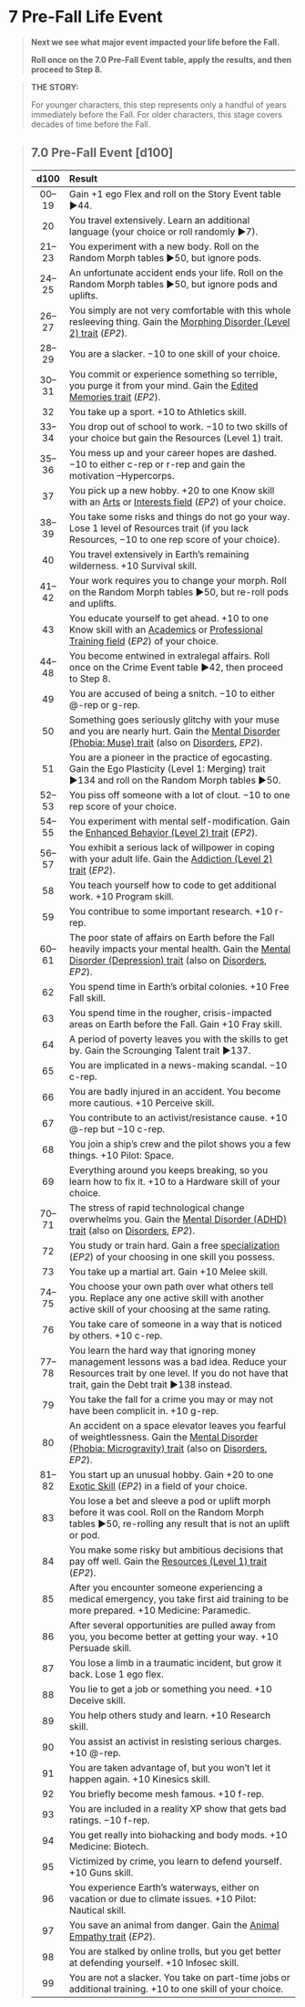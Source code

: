 # 7 Pre-Fall Life Event

<div class="no-margin">
<blockquote class="header-bg">

**Next we see what major event impacted your life before the Fall.**

**Roll once on the 7.0 Pre-Fall Event table, apply the results, and then proceed to Step 8.**

</blockquote>

<blockquote>

**THE STORY:**

For younger characters, this step represents only a handful of years immediately before the Fall. For older characters, this stage covers decades of time before the Fall.

</blockquote>
</div>

<blockquote class="table">

## 7.0 Pre-Fall Event \[d100\]

<div class="tnw1">

| d100  | Result                                                                                                                                                                                   |
| :---: | :--------------------------------------------------------------------------------------------------------------------------------------------------------------------------------------- |
| 00–19 | Gain +1 ego Flex and roll on the Story Event table ▶44.                                                                                                                                  |
|  20   | You travel extensively. Learn an additional language (your choice or roll randomly ▶7).                                                                                                  |
| 21–23 | You experiment with a new body. Roll on the Random Morph tables ▶50, but ignore pods.                                                                                                    |
| 24–25 | An unfortunate accident ends your life. Roll on the Random Morph tables ▶50, but ignore pods and uplifts.                                                                                |
| 26–27 | You simply are not very comfortable with this whole resleeving thing. Gain the [Morphing Disorder (Level 2) trait](../../../04/28-traits.md#morphing-disorder) (_EP2_).                                                             |
| 28–29 | You are a slacker. −10 to one skill of your choice.                                                                                                                                      |
| 30–31 | You commit or experience something so terrible, you purge it from your mind. Gain the [Edited Memories trait](../../../04/28-traits.md#edited-memories) (_EP2_).                                                                  |
|  32   | You take up a sport. +10 to Athletics skill.                                                                                                                                             |
| 33–34 | You drop out of school to work. −10 to two skills of your choice but gain the Resources (Level 1) trait.                                                                                 |
| 35–36 | You mess up and your career hopes are dashed. −10 to either c-rep or r-rep and gain the motivation –Hypercorps.                                                                          |
|  37   | You pick up a new hobby. +20 to one Know skill with an [Arts](../../../04/20-know-skills.md#arts) or [Interests field](../../../04/20-know-skills.md#interests) (_EP2_) of your choice.                                                                             |
| 38–39 | You take some risks and things do not go your way. Lose 1 level of Resources trait (if you lack Resources, −10 to one rep score of your choice).                                         |
|  40   | You travel extensively in Earth’s remaining wilderness. +10 Survival skill.                                                                                                              |
| 41–42 | Your work requires you to change your morph. Roll on the Random Morph tables ▶50, but re-roll pods and uplifts.                                                                          |
|  43   | You educate yourself to get ahead. +10 to one Know skill with an [Academics](../../../04/20-know-skills.md#academics) or [Professional Training field](../../../04/20-know-skills.md#professional-training) (_EP2_) of your choice.                                                  |
| 44–48 | You become entwined in extralegal affairs. Roll once on the Crime Event table ▶42, then proceed to Step 8.                                                                               |
|  49   | You are accused of being a snitch. −10 to either @-rep or g-rep.                                                                                                                         |
|  50   | Something goes seriously glitchy with your muse and you are nearly hurt. Gain the [Mental Disorder (Phobia: Muse) trait](../../../04/28-traits.md#mental-disorder) (also on [Disorders](../../../12/20-disorders.md#phobia), _EP2_).                                               |
|  51   | You are a pioneer in the practice of egocasting. Gain the Ego Plasticity (Level 1: Merging) trait ▶134 and roll on the Random Morph tables ▶50.                                          |
| 52–53 | You piss off someone with a lot of clout. −10 to one rep score of your choice.                                                                                                           |
| 54–55 | You experiment with mental self-modification. Gain the [Enhanced Behavior (Level 2) trait](../../../04/28-traits.md#enhanced-behavior) (_EP2_).                                                                                     |
| 56–57 | You exhibit a serious lack of willpower in coping with your adult life. Gain the [Addiction (Level 2) trait](../../../04/28-traits.md#addiction) (_EP2_).                                                                   |
|  58   | You teach yourself how to code to get additional work. +10 Program skill.                                                                                                                |
|  59   | You contribue to some important research. +10 r-rep.                                                                                                                                     |
| 60–61 | The poor state of affairs on Earth before the Fall heavily impacts your mental health. Gain the [Mental Disorder (Depression) trait](../../../04/28-traits.md#mental-disorder) (also on [Disorders](../../../12/20-disorders.md#depression), _EP2_).                                   |
|  62   | You spend time in Earth’s orbital colonies. +10 Free Fall skill.                                                                                                                         |
|  63   | You spend time in the rougher, crisis-impacted areas on Earth before the Fall. Gain +10 Fray skill.                                                                                      |
|  64   | A period of poverty leaves you with the skills to get by. Gain the Scrounging Talent trait ▶137.                                                                                         |
|  65   | You are implicated in a news-making scandal. −10 c-rep.                                                                                                                                  |
|  66   | You are badly injured in an accident. You become more cautious. +10 Perceive skill.                                                                                                      |
|  67   | You contribute to an activist/resistance cause. +10 @-rep but −10 c-rep.                                                                                                                 |
|  68   | You join a ship’s crew and the pilot shows you a few things. +10 Pilot: Space.                                                                                                           |
|  69   | Everything around you keeps breaking, so you learn how to fix it. +10 to a Hardware skill of your choice.                                                                                |
| 70–71 | The stress of rapid technological change overwhelms you. Gain the [Mental Disorder (ADHD) trait](../../../04/28-traits.md#mental-disorder) (also on [Disorders](../../../12/20-disorders.md#attention-deficit-hyperactivity-disorder-adhd), _EP2_).                                                                       |
|  72   | You study or train hard. Gain a free [specialization](../../../04/18-skills.md#specializations) (_EP2_) of your choosing in one skill you possess.                                                                                |
|  73   | You take up a martial art. Gain +10 Melee skill.                                                                                                                                         |
| 74–75 | You choose your own path over what others tell you. Replace any one active skill with another active skill of your choosing at the same rating.                                          |
|  76   | You take care of someone in a way that is noticed by others. +10 c-rep.                                                                                                                  |
| 77–78 | You learn the hard way that ignoring money management lessons was a bad idea. Reduce your Resources trait by one level. If you do not have that trait, gain the Debt trait ▶138 instead. |
|  79   | You take the fall for a crime you may or may not have been complicit in. +10 g-rep.                                                                                                      |
|  80   | An accident on a space elevator leaves you fearful of weightlessness. Gain the [Mental Disorder (Phobia: Microgravity) trait](../../../04/28-traits.md#mental-disorder) (also on [Disorders](../../../12/20-disorders.md#phobia), _EP2_).                                          |
| 81–82 | You start up an unusual hobby. Gain +20 to one [Exotic Skill](../../../04/19-active-skill-list.md#exotic-skill-field) (_EP2_) in a field of your choice.                                                                                        |
|  83   | You lose a bet and sleeve a pod or uplift morph before it was cool. Roll on the Random Morph tables ▶50, re-rolling any result that is not an uplift or pod.                             |
|  84   | You make some risky but ambitious decisions that pay off well. Gain the [Resources (Level 1) trait](../../../04/28-traits.md#resources) (_EP2_).                                                                            |
|  85   | After you encounter someone experiencing a medical emergency, you take first aid training to be more prepared. +10 Medicine: Paramedic.                                                  |
|  86   | After several opportunities are pulled away from you, you become better at getting your way. +10 Persuade skill.                                                                         |
|  87   | You lose a limb in a traumatic incident, but grow it back. Lose 1 ego flex.                                                                                                              |
|  88   | You lie to get a job or something you need. +10 Deceive skill.                                                                                                                           |
|  89   | You help others study and learn. +10 Research skill.                                                                                                                                     |
|  90   | You assist an activist in resisting serious charges. +10 @-rep.                                                                                                                          |
|  91   | You are taken advantage of, but you won’t let it happen again. +10 Kinesics skill.                                                                                                       |
|  92   | You briefly become mesh famous. +10 f-rep.                                                                                                                                               |
|  93   | You are included in a reality XP show that gets bad ratings. −10 f-rep.                                                                                                                  |
|  94   | You get really into biohacking and body mods. +10 Medicine: Biotech.                                                                                                                     |
|  95   | Victimized by crime, you learn to defend yourself. +10 Guns skill.                                                                                                                       |
|  96   | You experience Earth’s waterways, either on vacation or due to climate issues. +10 Pilot: Nautical skill.                                                                                |
|  97   | You save an animal from danger. Gain the [Animal Empathy trait](../../../04/28-traits.md#animal-empathy) (_EP2_).                                                                                                                |
|  98   | You are stalked by online trolls, but you get better at defending yourself. +10 Infosec skill.                                                                                           |
|  99   | You are not a slacker. You take on part-time jobs or additional training. +10 to one skill of your choice.                                                                               |

</div>
</blockquote>

